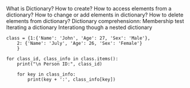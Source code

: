 What is Dictionary?
How to create?
How to access elements from a dictionary?
How to change or add elements in dictionary?
How to delete elements from dictionary?
Dictionary comprehensionn:
Membership test
Iterating a dictionary
Interationg though a nested dictionary

	class = {1:{'Name': 'John', 'Age': 27, 'Sex': 'Male'},
		2: {'Name': 'July', 'Age': 26, 'Sex': 'Female'}
		}
		
	for class_id, class_info in class.items():
		print("\n Person ID:", class_id)

		for key in class_info:
		    print(key + ':', class_info[key])		
